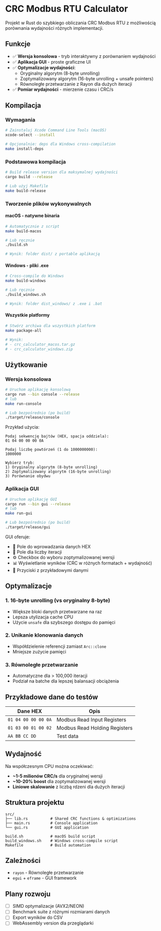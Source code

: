 # CRC Modbus RTU Calculator

Projekt w Rust do szybkiego obliczania CRC Modbus RTU z możliwością porównania wydajności różnych implementacji.

## Funkcje

- ✅ **Wersja konsolowa** - tryb interaktywny z porównaniem wydajności
- ✅ **Aplikacja GUI** - proste graficzne UI
- ✅ **Optymalizacje wydajności**:
  - Oryginalny algorytm (8-byte unrolling)
  - Zoptymalizowany algorytm (16-byte unrolling + unsafe pointers)
  - Równoległe przetwarzanie z Rayon dla dużych iteracji
- ✅ **Pomiar wydajności** - mierzenie czasu i CRC/s

## Kompilacja

### Wymagania
```bash
# Zainstaluj Xcode Command Line Tools (macOS)
xcode-select --install

# Opcjonalnie: deps dla Windows cross-compilation
make install-deps
```

### Podstawowa kompilacja
```bash
# Build release version dla maksymalnej wydajności
cargo build --release

# Lub użyj Makefile
make build-release
```

### Tworzenie plików wykonywalnych

#### macOS - natywne binaria
```bash
# Automatycznie z script
make build-macos

# Lub ręcznie
./build.sh

# Wynik: folder dist/ z portable aplikacją
```

#### Windows - pliki .exe  
```bash
# Cross-compile do Windows
make build-windows

# Lub ręcznie  
./build_windows.sh

# Wynik: folder dist_windows/ z .exe i .bat
```

#### Wszystkie platformy
```bash
# Stwórz archiwa dla wszystkich platform
make package-all

# Wynik:
# - crc_calculator_macos.tar.gz
# - crc_calculator_windows.zip
```

## Użytkowanie

### Wersja konsolowa

```bash
# Uruchom aplikację konsolową
cargo run --bin console --release
# lub
make run-console

# Lub bezpośrednio (po build)
./target/release/console
```

Przykład użycia:
```
Podaj sekwencję bajtów (HEX, spacja oddziela):
01 04 00 00 00 0A

Podaj liczbę powtórzeń (1 do 1000000000):
1000000

Wybierz tryb:
1) Oryginalny algorytm (8-byte unrolling)
2) Zoptymalizowany algorytm (16-byte unrolling)
3) Porównanie obydwu
```

### Aplikacja GUI

```bash
# Uruchom aplikację GUI
cargo run --bin gui --release
# lub
make run-gui

# Lub bezpośrednio (po build)
./target/release/gui
```

GUI oferuje:
- 📝 Pole do wprowadzania danych HEX
- 🔢 Pole dla liczby iteracji
- ⚙️ Checkbox do wyboru zoptymalizowanej wersji
- 📊 Wyświetlanie wyników (CRC w różnych formatach + wydajność)
- 🎯 Przyciski z przykładowymi danymi

## Optymalizacje

### 1. **16-byte unrolling** (vs oryginalny 8-byte)
- Większe bloki danych przetwarzane na raz
- Lepsza utylizacja cache CPU
- Użycie `unsafe` dla szybszego dostępu do pamięci

### 2. **Unikanie klonowania danych**
- Współdzielenie referencji zamiast `Arc::clone`
- Mniejsze zużycie pamięci

### 3. **Równoległe przetwarzanie**
- Automatyczne dla > 100,000 iteracji
- Podział na batche dla lepszej balansacji obciążenia

## Przykładowe dane do testów

| Dane HEX | Opis |
|----------|------|
| `01 04 00 00 00 0A` | Modbus Read Input Registers |
| `01 03 00 01 00 02` | Modbus Read Holding Registers |
| `AA BB CC DD` | Test data |

## Wydajność

Na współczesnym CPU można oczekiwać:
- **~1-5 milionów CRC/s** dla oryginalnej wersji
- **~10-20% boost** dla zoptymalizowanej wersji
- **Liniowe skalowanie** z liczbą rdzeni dla dużych iteracji

## Struktura projektu

```
src/
├── lib.rs          # Shared CRC functions & optimizations
├── main.rs         # Console application
└── gui.rs          # GUI application

build.sh            # macOS build script
build_windows.sh    # Windows cross-compile script
Makefile            # Build automation
```

## Zależności

- `rayon` - Równoległe przetwarzanie
- `egui` + `eframe` - GUI framework

## Plany rozwoju

- [ ] SIMD optymalizacje (AVX2/NEON)
- [ ] Benchmark suite z różnymi rozmiarami danych
- [ ] Export wyników do CSV
- [ ] WebAssembly version dla przeglądarki 